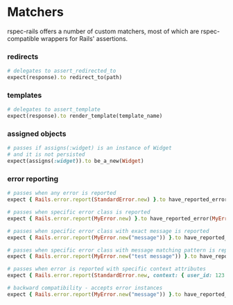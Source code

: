 # Matchers

rspec-rails offers a number of custom matchers, most of which are
rspec-compatible wrappers for Rails' assertions.

### redirects

```ruby
# delegates to assert_redirected_to
expect(response).to redirect_to(path)
```

### templates

```ruby
# delegates to assert_template
expect(response).to render_template(template_name)
```

### assigned objects

```ruby
# passes if assigns(:widget) is an instance of Widget
# and it is not persisted
expect(assigns(:widget)).to be_a_new(Widget)
```

### error reporting

```ruby
# passes when any error is reported
expect { Rails.error.report(StandardError.new) }.to have_reported_error

# passes when specific error class is reported
expect { Rails.error.report(MyError.new) }.to have_reported_error(MyError)

# passes when specific error class with exact message is reported
expect { Rails.error.report(MyError.new("message")) }.to have_reported_error(MyError, "message")

# passes when specific error class with message matching pattern is reported
expect { Rails.error.report(MyError.new("test message")) }.to have_reported_error(MyError, /test/)

# passes when error is reported with specific context attributes
expect { Rails.error.report(StandardError.new, context: { user_id: 123 }) }.to have_reported_error.with_context(user_id: 123)

# backward compatibility - accepts error instances
expect { Rails.error.report(MyError.new("message")) }.to have_reported_error(MyError.new("message"))
```
